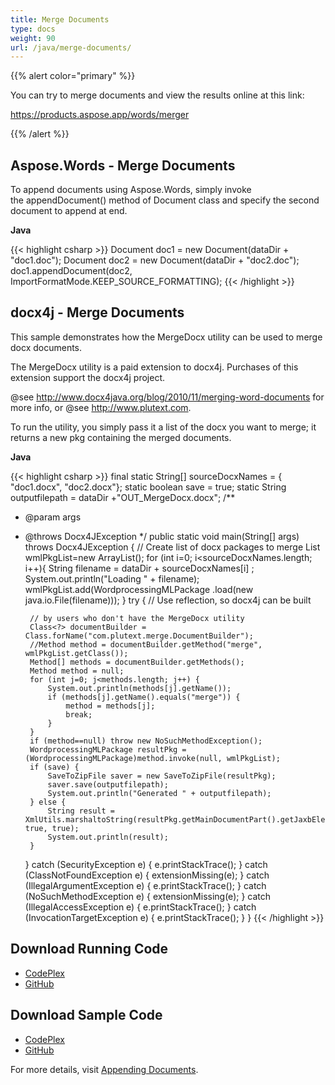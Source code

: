 ```yaml
---
title: Merge Documents
type: docs
weight: 90
url: /java/merge-documents/
---
```


{{% alert color="primary" %}} 

You can try to merge documents and view the results online at this link:

<https://products.aspose.app/words/merger>

{{% /alert %}} 
## **Aspose.Words - Merge Documents**
To append documents using Aspose.Words, simply invoke the appendDocument() method of Document class and specify the second document to append at end.

**Java**

{{< highlight csharp >}}
Document doc1 = new Document(dataDir + "doc1.doc");
Document doc2 = new Document(dataDir + "doc2.doc");
doc1.appendDocument(doc2, ImportFormatMode.KEEP_SOURCE_FORMATTING);
{{< /highlight >}}
## **docx4j - Merge Documents**
This sample demonstrates how the MergeDocx utility can be used to merge docx documents.

The MergeDocx utility is a paid extension to docx4j. Purchases of this extension support the docx4j project. 

@see <http://www.docx4java.org/blog/2010/11/merging-word-documents> for more info, or @see <http://www.plutext.com>.

To run the utility, you simply pass it a list of the docx you want to merge; it returns a new pkg containing the merged documents.

**Java**

{{< highlight csharp >}}
final static String[] sourceDocxNames = { "doc1.docx", "doc2.docx"};
static boolean save = true;
static String outputfilepath = dataDir +"OUT_MergeDocx.docx";
/**
 * @param args
 * @throws Docx4JException
 */
public static void main(String[] args) throws Docx4JException {
	// Create list of docx packages to merge
	List<WordprocessingMLPackage> wmlPkgList=new ArrayList<WordprocessingMLPackage>();
	for (int i=0; i<sourceDocxNames.length; i++){
		String filename = dataDir + sourceDocxNames[i] ;
		System.out.println("Loading " + filename);
		wmlPkgList.add(WordprocessingMLPackage
				.load(new java.io.File(filename)));
	}
	try {
		// Use reflection, so docx4j can be built

		// by users who don't have the MergeDocx utility
		Class<?> documentBuilder = Class.forName("com.plutext.merge.DocumentBuilder");
		//Method method = documentBuilder.getMethod("merge", wmlPkgList.getClass());
		Method[] methods = documentBuilder.getMethods();
		Method method = null;
		for (int j=0; j<methods.length; j++) {
			System.out.println(methods[j].getName());
			if (methods[j].getName().equals("merge")) {
				method = methods[j];
				break;
			}
		}
		if (method==null) throw new NoSuchMethodException();
		WordprocessingMLPackage resultPkg = (WordprocessingMLPackage)method.invoke(null, wmlPkgList);
		if (save) {
			SaveToZipFile saver = new SaveToZipFile(resultPkg);
			saver.save(outputfilepath);
			System.out.println("Generated " + outputfilepath);
		} else {
			String result = XmlUtils.marshaltoString(resultPkg.getMainDocumentPart().getJaxbElement(), true, true);
			System.out.println(result);
		}
	} catch (SecurityException e) {
		e.printStackTrace();
	} catch (ClassNotFoundException e) {
		extensionMissing(e);
	} catch (IllegalArgumentException e) {
		e.printStackTrace();
	} catch (NoSuchMethodException e) {
		extensionMissing(e);
	} catch (IllegalAccessException e) {
		e.printStackTrace();
	} catch (InvocationTargetException e) {
		e.printStackTrace();
	}
}
{{< /highlight >}}
## **Download Running Code**
- [CodePlex](https://aspose-wordsjavadocx4j.codeplex.com/releases/view/618874)
- [GitHub](https://github.com/aspose-words/Aspose.Words-for-Java/releases/tag/Aspose.Words_Java_for_Docx4j-v1.0.0)
## **Download Sample Code**
- [CodePlex](https://aspose-wordsjavadocx4j.codeplex.com/SourceControl/latest#src/main/java/com/aspose/words/examples/featurescomparison/documents/mergedocs/)
- [GitHub](https://github.com/aspose-words/Aspose.Words-for-Java/tree/master/Plugins/Aspose.Words-for-Java_for_Docx4j/src/main/java/com/aspose/words/examples/featurescomparison/documents/mergedocs)

For more details, visit [Appending Documents](/words/java/appending-documents/).
